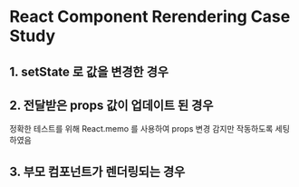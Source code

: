 # React Component Rerendering Case Study

## 1. setState 로 값을 변경한 경우

## 2. 전달받은 props 값이 업데이트 된 경우
정확한 테스트를 위해 React.memo 를 사용하여 props 변경 감지만 작동하도록 세팅하였음

## 3. 부모 컴포넌트가 렌더링되는 경우